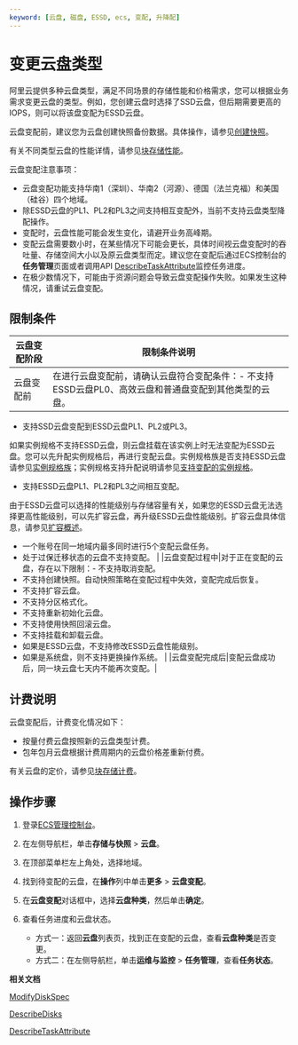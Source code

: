 ```yaml
---
keyword: [云盘, 磁盘, ESSD, ecs, 变配, 升降配]
---
```


# 变更云盘类型

阿里云提供多种云盘类型，满足不同场景的存储性能和价格需求，您可以根据业务需求变更云盘的类型。例如，您创建云盘时选择了SSD云盘，但后期需要更高的IOPS，则可以将该盘变配为ESSD云盘。

云盘变配前，建议您为云盘创建快照备份数据。具体操作，请参见[创建快照](/cn.zh-CN/快照/使用快照/创建普通快照.md)。

有关不同类型云盘的性能详情，请参见[块存储性能](/cn.zh-CN/块存储/性能/块存储性能.md)。

云盘变配注意事项：

-   云盘变配功能支持华南1（深圳）、华南2（河源）、德国（法兰克福）和美国（硅谷）四个地域。
-   除ESSD云盘的PL1、PL2和PL3之间支持相互变配外，当前不支持云盘类型降配操作。
-   变配时，云盘性能可能会发生变化，请避开业务高峰期。
-   变配云盘需要数小时，在某些情况下可能会更长，具体时间视云盘变配时的吞吐量、存储空间大小以及原云盘类型而定。建议您在变配后通过ECS控制台的**任务管理**页面或者调用API [DescribeTaskAttribute](/cn.zh-CN/API参考/其他接口/DescribeTaskAttribute.md)监控任务进度。
-   在极少数情况下，可能由于资源问题会导致云盘变配操作失败。如果发生这种情况，请重试云盘变配。

## 限制条件

|云盘变配阶段|限制条件说明|
|------|------|
|云盘变配前|在进行云盘变配前，请确认云盘符合变配条件：-   不支持ESSD云盘PL0、高效云盘和普通盘变配到其他类型的云盘。
-   支持SSD云盘变配到ESSD云盘PL1、PL2或PL3。

如果实例规格不支持ESSD云盘，则云盘挂载在该实例上时无法变配为ESSD云盘。您可以先升配实例规格后，再进行变配云盘。实例规格族是否支持ESSD云盘请参见[实例规格族](/cn.zh-CN/实例/实例规格族.md)；实例规格支持升配说明请参见[支持变配的实例规格](/cn.zh-CN/实例/升降配实例/支持变配的实例规格.md)。

-   支持ESSD云盘PL1、PL2和PL3之间相互变配。

由于ESSD云盘可以选择的性能级别与存储容量有关，如果您的ESSD云盘无法选择更高性能级别，可以先扩容云盘，再升级ESSD云盘性能级别。扩容云盘具体信息，请参见[扩容概述](/cn.zh-CN/块存储/扩容云盘/扩容概述.md)。

-   一个账号在同一地域内最多同时进行5个变配云盘任务。
-   处于过保迁移状态的云盘不支持变配。 |
|云盘变配过程中|对于正在变配的云盘，存在以下限制：-   不支持取消变配。
-   不支持创建快照。自动快照策略在变配过程中失效，变配完成后恢复。
-   不支持扩容云盘。
-   不支持分区格式化。
-   不支持重新初始化云盘。
-   不支持使用快照回滚云盘。
-   不支持挂载和卸载云盘。
-   如果是ESSD云盘，不支持修改ESSD云盘性能级别。
-   如果是系统盘，则不支持更换操作系统。 |
|云盘变配完成后|变配云盘成功后，同一块云盘七天内不能再次变配。|

## 计费说明

云盘变配后，计费变化情况如下：

-   按量付费云盘按照新的云盘类型计费。
-   包年包月云盘根据计费周期内的云盘价格差重新付费。

有关云盘的定价，请参见[块存储计费](/cn.zh-CN/产品定价/计费项/块存储计费.md)。

## 操作步骤

1.  登录[ECS管理控制台](https://ecs.console.aliyun.com)。

2.  在左侧导航栏，单击**存储与快照** \> **云盘**。

3.  在顶部菜单栏左上角处，选择地域。

4.  找到待变配的云盘，在**操作**列中单击**更多** \> **云盘变配**。

5.  在**云盘变配**对话框中，选择**云盘种类**，然后单击**确定**。

6.  查看任务进度和云盘状态。

    -   方式一：返回**云盘**列表页，找到正在变配的云盘，查看**云盘种类**是否变更。
    -   方式二：在左侧导航栏，单击**运维与监控** \> **任务管理**，查看**任务状态**。

**相关文档**  


[ModifyDiskSpec](/cn.zh-CN/API参考/块存储/ModifyDiskSpec.md)

[DescribeDisks](/cn.zh-CN/API参考/块存储/DescribeDisks.md)

[DescribeTaskAttribute](/cn.zh-CN/API参考/其他接口/DescribeTaskAttribute.md)

